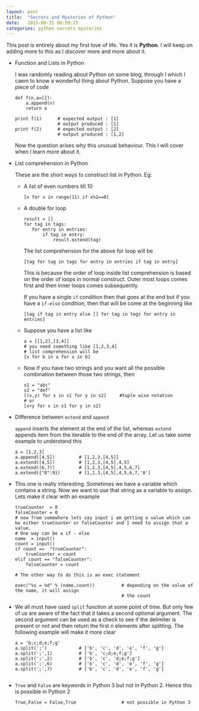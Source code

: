 ```yaml
---
layout: post
title:  "Secrets and Mysteries of Python"
date:   2015-08-31 00:59:23
categories: python secrets mysteries
---
```


This post is entirely about my first love of life. Yes it is __Python__. I will
keep on adding more to this as I discover more and more about it.

* Function and Lists in Python

	I was randomly reading about Python on some blog, through I which I caem to know a
	wonderful thing about Python.
	Suppose you have a piece of code

	```
	def f(n,a=[]):
		a.append(n)
		return a

	print f(1)		# expected output : [1]
					# output produced : [1]
	print f(2)		# expected output : [2]
					# output produced : [1,2]
	```

	Now the question arises why this unusual behaviour. This I will cover when
	I learn more about it.

* List comprehension in Python

	These are the short ways to construct list in Python.
	Eg:
	 * A list of even numbers till 10

		 ```[x for x in range(11) if x%2==0]```

	 * A double for loop

		 ```
		 result = []
		 for tag in tags:
		 	for entry in entries:
		 		if tag in entry:
		 			result.extend(tag)
		 ```

		 The list comprehension for the above for loop will be

		 ```
		 [tag for tag in tags for entry in entries if tag in entry]
		 ```

		 This is because the order of loop inside list comprehension is based on
		 the order of loops in normal construct. Outer most loops comes first and
		 then inner loops comes subsequently.

		 If you have a single ```if``` condition then that goes at the end but if
		 you have a ```if-else``` condition, then that will be come at the
		 beginning like

		 ```
		 [tag if tag in entry else [] for tag in tags for entry in entries]
		 ```

	 * Suppose you have a list like

	 	```
	 	a = [[1,2],[3,4]]
	 	# you need something like [1,2,3,4]
	 	# list comprehension will be
	 	[x for b in a for x in b]
	 	```

	 * Now if you have two strings and you want all the possible combination
	 between those two strings, then

	 	```
	 	s1 = "abc"
	 	s2 = "def"
	 	[(x,y) for x in s1 for y in s2] 	#tuple wise notation
	 	# or
	 	[x+y for x in s1 for y in s2]
	 	```

 * Difference between ```extend``` and ```append```

 	```append``` inserts the element at the end of the list, whereas ```extend``` appends item from the iterable to the end of the array. Let us take some example to understand this

 	```
 	a = [1,2,3]
 	a.append([4,5])			# [1,2,3,[4,5]]
 	a.extend([4,5])			# [1,2,3,[4,5],4,5]
 	a.extend((6,7))			# [1,2,3,[4,5],4,5,6,7]
 	a.extend({"8":9})		# [1,2,3,[4,5],4,5,6,7,'8']
 	```

 * This one is really interesting. Sometimes we have a variable which contains a string. Now we want to use that string as a variable to assign. Lets make it clear with an example

 	```
 	trueCounter  = 0
 	falseCounter = 0
 	# now from somewhere lets say input i am getting a value which can be either trueCounter or falseCounter and I need to assign that a value.
 	# One way can be a if - else
 	name  = input()
 	count = input()
 	if count ==  "trueCounter":
 		trueCounter = count
 	elif count == "falseCounter":
 		falseCounter = count

 	# The other way to do this is an exec statement

 	exec("%s = %d" % (name,count)) 			# depending on the value of the name, it will assign
 											# the count

 	```
 * We all must have used ```split``` function at some point of time. But only few of us are aware of the fact that it takes a second optional argument. The second argument can be used as a check to see if the delimiter is present or not and then return the first n elements after splitting. The following example will make it more clear

 	```
 	a = 'b;c;d;e;f;g'
 	a.split(';')			# ['b', 'c', 'd', 'e', 'f', 'g']
 	a.split(';',1)			# ['b', 'c;d;e;f;g']
 	a.split(';',2)			# ['b', 'c', 'd;e;f;g']
 	a.split(';',6)			# ['b', 'c', 'd', 'e', 'f', 'g']
 	a.split(';',7)			# ['b', 'c', 'd', 'e', 'f', 'g']


 	```
 * `True` and `False` are keywords in Python 3 but not in Python 2. Hence this is possible in Python 2

 	`
 	True,False = False,True 				# not possible in Python 3
 	`




